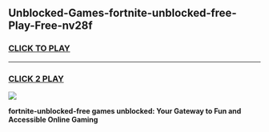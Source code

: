 
## Unblocked-Games-fortnite-unblocked-free-Play-Free-nv28f
<h3>
<a href="https://premium76.site?title=fortnite-unblocked-free&ref=18A1">CLICK TO PLAY</a></h3>
<hr>

<h3>
<a href="https://premium76.site?title=fortnite-unblocked-free&ref=18A1">CLICK 2 PLAY</a>
  
</h3>

<a href="https://premium76.site?title=fortnite-unblocked-free&ref=18A1"><img src="https://clearcache.store/games.png"></a>


**fortnite-unblocked-free games unblocked: Your Gateway to Fun and Accessible Online Gaming**
